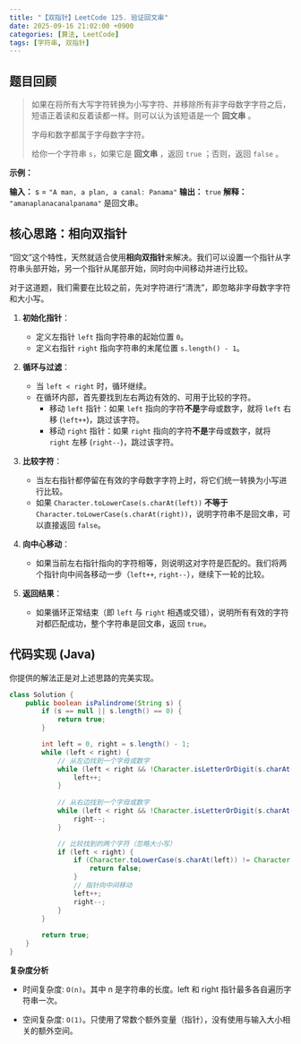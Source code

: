 ```yaml
---
title: "【双指针】LeetCode 125. 验证回文串"
date: 2025-09-16 21:02:00 +0900
categories: [算法, LeetCode]
tags: [字符串, 双指针]
---
```


## 题目回顾

> 如果在将所有大写字符转换为小写字符、并移除所有非字母数字字符之后，短语正着读和反着读都一样。则可以认为该短语是一个 **回文串** 。
>
> 字母和数字都属于字母数字字符。
>
> 给你一个字符串 `s`，如果它是 **回文串** ，返回 `true` ；否则，返回 `false` 。

**示例：**

**输入：** s = `"A man, a plan, a canal: Panama"`
**输出：** `true`
**解释：** `"amanaplanacanalpanama"` 是回文串。

## 核心思路：相向双指针

“回文”这个特性，天然就适合使用**相向双指针**来解决。我们可以设置一个指针从字符串头部开始，另一个指针从尾部开始，同时向中间移动并进行比较。

对于这道题，我们需要在比较之前，先对字符进行“清洗”，即忽略非字母数字字符和大小写。

1.  **初始化指针**：
    * 定义左指针 `left` 指向字符串的起始位置 `0`。
    * 定义右指针 `right` 指向字符串的末尾位置 `s.length() - 1`。

2.  **循环与过滤**：
    * 当 `left < right` 时，循环继续。
    * 在循环内部，首先要找到左右两边有效的、可用于比较的字符。
        * 移动 `left` 指针：如果 `left` 指向的字符**不是**字母或数字，就将 `left` 右移 (`left++`)，跳过该字符。
        * 移动 `right` 指针：如果 `right` 指向的字符**不是**字母或数字，就将 `right` 左移 (`right--`)，跳过该字符。

3.  **比较字符**：
    * 当左右指针都停留在有效的字母数字字符上时，将它们统一转换为小写进行比较。
    * 如果 `Character.toLowerCase(s.charAt(left))` **不等于** `Character.toLowerCase(s.charAt(right))`，说明字符串不是回文串，可以直接返回 `false`。

4.  **向中心移动**：
    * 如果当前左右指针指向的字符相等，则说明这对字符是匹配的。我们将两个指针向中间各移动一步（`left++`, `right--`），继续下一轮的比较。

5.  **返回结果**：
    * 如果循环正常结束（即 `left` 与 `right` 相遇或交错），说明所有有效的字符对都匹配成功，整个字符串是回文串，返回 `true`。

## 代码实现 (Java)

你提供的解法正是对上述思路的完美实现。

```java
class Solution {
    public boolean isPalindrome(String s) {
        if (s == null || s.length() == 0) {
            return true;
        }

        int left = 0, right = s.length() - 1;
        while (left < right) {
            // 从左边找到一个字母或数字
            while (left < right && !Character.isLetterOrDigit(s.charAt(left))) {
                left++;
            }
            
            // 从右边找到一个字母或数字
            while (left < right && !Character.isLetterOrDigit(s.charAt(right))) {
                right--;
            }

            // 比较找到的两个字符（忽略大小写）
            if (left < right) {
                if (Character.toLowerCase(s.charAt(left)) != Character.toLowerCase(s.charAt(right))) {
                    return false;
                }
                // 指针向中间移动
                left++;
                right--;
            }
        }
        
        return true;
    }
}
```
**复杂度分析**

- 时间复杂度: `O(n)`。其中 n 是字符串的长度。left 和 right 指针最多各自遍历字符串一次。

- 空间复杂度: `O(1)`。只使用了常数个额外变量（指针），没有使用与输入大小相关的额外空间。
